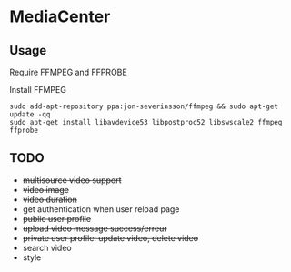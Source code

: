 MediaCenter
===========
 
Usage
-----

Require FFMPEG and FFPROBE

Install FFMPEG
````
sudo add-apt-repository ppa:jon-severinsson/ffmpeg && sudo apt-get update -qq
sudo apt-get install libavdevice53 libpostproc52 libswscale2 ffmpeg ffprobe
````
TODO
----

* ~~multisource video support~~
* ~~video image~~
* ~~video duration~~
* get authentication when user reload page
* ~~public user profile~~
* ~~upload video message success/erreur~~
* ~~private user profile: update video, delete video~~
* search video
* style
